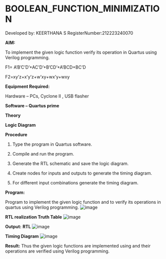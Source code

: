 # BOOLEAN_FUNCTION_MINIMIZATION

Developed by: KEERTHANA S
RegisterNumber:212223240070

**AIM:**

To implement the given logic function verify its operation in Quartus using Verilog programming.

F1= A’B’C’D’+AC’D’+B’CD’+A’BCD+BC’D 

F2=xy’z+x’y’z+w’xy+wx’y+wxy

**Equipment Required:**

Hardware – PCs, Cyclone II , USB flasher

**Software – Quartus prime**

**Theory**

**Logic Diagram**

**Procedure**

1.	Type the program in Quartus software.

2.	Compile and run the program.

3.	Generate the RTL schematic and save the logic diagram.

4.	Create nodes for inputs and outputs to generate the timing diagram.

5.	For different input combinations generate the timing diagram.


**Program:**

Program to implement the given logic function and to verify its operations in quartus using Verilog programming.
![image](https://github.com/KeerthanaaSaravanan/DE-EX-02/assets/145742596/c44373c2-75b3-46a1-aa78-a372f9ed101c)

**RTL realization
Truth Table**
![image](https://github.com/KeerthanaaSaravanan/DE-EX-02/assets/145742596/23daf3a3-5348-4aa7-925d-a0c48a63aeb9)

**Output:**
**RTL**
![image](https://github.com/KeerthanaaSaravanan/DE-EX-02/assets/145742596/eae5f533-d246-45ab-8f12-3fcf5483213d)

**Timing Diagram**
![image](https://github.com/KeerthanaaSaravanan/DE-EX-02/assets/145742596/7f6f0a42-2e4f-4880-a97e-eeb633d1a3b7)

**Result:**
Thus the given logic functions are implemented using and their operations are verified using Verilog programming.

